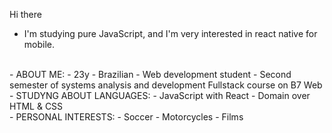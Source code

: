  Hi there

- I'm studying pure JavaScript, and I'm very interested in react native for mobile.
<br>
- ABOUT ME:
- 23y
- Brazilian
- Web development student
- Second semester of systems analysis and development
Fullstack course on B7 Web
<br>
- STUDYNG ABOUT LANGUAGES:
- JavaScript with React
- Domain over HTML & CSS
<br>
- PERSONAL INTERESTS:
- Soccer 
- Motorcycles
- Films 
